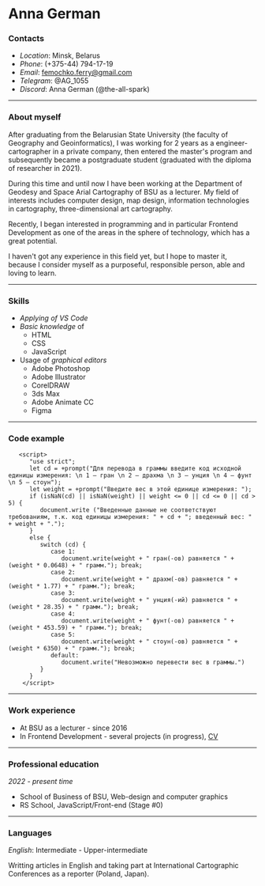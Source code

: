 # **Anna German**

### **Contacts**

- *Location*: Minsk, Belarus
- *Phone*: (+375-44) 794-17-19	
- *Email*: femochko.ferry@gmail.com
- *Telegram*: @AG_1055
- *Discord*: Anna German (@the-all-spark)

------

### **About myself**

After graduating from the Belarusian State University (the faculty of Geography and Geoinformatics), I was working for 2 years as a engineer-cartographer in a private company, then entered the master's program and subsequently became a postgraduate student (graduated with the diploma of researcher in 2021). 

During this time and until now I have been working at the Department of Geodesy and Space Arial Cartography of BSU as a lecturer. My field of interests includes computer design, map design, information technologies in cartography, three-dimensional art cartography.

Recently, I began interested in programming and in particular Frontend Development as one of the areas in the sphere of technology, which has a great potential.

I haven't got any experience in this field yet, but I hope to master it, because I consider myself as a purposeful, responsible person, able and loving to learn.

------

### **Skills**

* _Applying of VS Code_
* _Basic knowledge_ of 
   + HTML
   + CSS
   + JavaScript
* Usage of _graphical editors_
   + Adobe Photoshop
   + Adobe Illustrator
   + CorelDRAW
   + 3ds Max
   + Adobe Animate CC
   + Figma

------

### **Code example**

```
   <script>
      "use strict";
      let cd = +prompt("Для перевода в граммы введите код исходной единицы измерения: \n 1 – гран \n 2 – драхма \n 3 – унция \n 4 – фунт \n 5 – стоун");
      let weight = +prompt("Введите вес в этой единице измерения: ");
      if (isNaN(cd) || isNaN(weight) || weight <= 0 || cd <= 0 || cd > 5) {
         document.write ("Введенные данные не соответствуют требованиям, т.к. код единицы измерения: " + cd + "; введенный вес: " + weight + ".");
      }
      else {
         switch (cd) {
            case 1: 
               document.write(weight + " гран(-ов) равняется " + (weight * 0.0648) + " грамм."); break;
            case 2: 
               document.write(weight + " драхм(-ов) равняется " + (weight * 1.77) + " грамм."); break;
            case 3: 
               document.write(weight + " унция(-ий) равняется " + (weight * 28.35) + " грамм."); break;
            case 4: 
               document.write(weight + " фунт(-ов) равняется " + (weight * 453.59) + " грамм."); break;
            case 5: 
               document.write(weight + " стоун(-ов) равняется " + (weight * 6350) + " грамм."); break;
            default: 
               document.write("Невозможно перевести вес в граммы.")
         }	
      }
	</script>
```

------

### **Work experience**
* At BSU as a lecturer - since 2016
* In Frontend Development - several projects (in progress), [CV](https://the-all-spark.github.io/rsschool-cv/cv)

------

### **Professional education**
_2022 - present time_ 
* School of Business of BSU, Web-design and computer graphics
* RS School, JavaScript/Front-end (Stage #0)

------

### **Languages**
_English_: Intermediate - Upper-intermediate

Writting articles in English and taking part at International Cartographic Conferences as a reporter (Poland, Japan).
